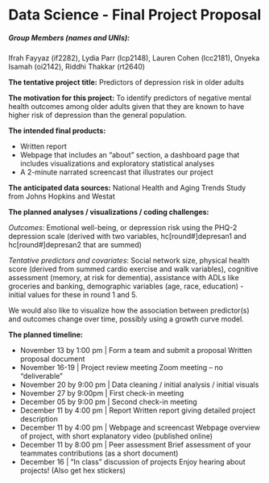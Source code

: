 Data Science - Final Project Proposal
================

##### Group Members (names and UNIs):

Ifrah Fayyaz (if2282), Lydia Parr (lcp2148), Lauren Cohen (lcc2181),
Onyeka Isamah (oi2142), Riddhi Thakkar (rt2640)

**The tentative project title:** Predictors of depression risk in older
adults

**The motivation for this project:** To identify predictors of negative
mental health outcomes among older adults given that they are known to
have higher risk of depression than the general population.

**The intended final products:**

-   Written report
-   Webpage that includes an “about” section, a dashboard page that
    includes visualizations and exploratory statistical analyses
-   A 2-minute narrated screencast that illustrates our project

**The anticipated data sources:** National Health and Aging Trends Study
from Johns Hopkins and Westat

**The planned analyses / visualizations / coding challenges:**

*Outcomes*: Emotional well-being, or depression risk using the PHQ-2
depression scale (derived with two variables, hc\[round\#\]depresan1 and
hc\[round\#\]depresan2 that are summed)

*Tentative predictors and covariates*: Social network size, physical
health score (derived from summed cardio exercise and walk variables),
cognitive assessment (memory, at risk for dementia), assistance with
ADLs like groceries and banking, demographic variables (age, race,
education) - initial values for these in round 1 and 5.

We would also like to visualize how the association between predictor(s)
and outcomes change over time, possibly using a growth curve model.

**The planned timeline:**

-   November 13 by 1:00 pm \| Form a team and submit a proposal Written
    proposal document
-   November 16-19 \| Project review meeting Zoom meeting – no
    “deliverable”
-   November 20 by 9:00 pm \| Data cleaning / initial analysis / initial
    visuals
-   November 27 by 9:00pm \| First check-in meeting
-   December 05 by 9:00 pm \| Second check-in meeting
-   December 11 by 4:00 pm \| Report Written report giving detailed
    project description
-   December 11 by 4:00 pm \| Webpage and screencast Webpage overview of
    project, with short explanatory video (published online)
-   December 11 by 8:00 pm \| Peer assessment Brief assessment of your
    teammates contributions (as a short document)
-   December 16 \| “In class” discussion of projects Enjoy hearing about
    projects! (Also get hex stickers)
